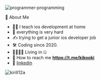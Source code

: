 ![programmer-programming](https://user-images.githubusercontent.com/45273279/168445585-ce15b33e-f945-4919-9f0a-0b95e7f5b26f.gif)


👾  About Me
   - 🧑‍💻  I teach ios development at home
   - 🌱  everything is very hard
   - ✍️  trying to get a junior ios developer job
   - 🛠️  Coding since 2020.
   - 👨‍👩‍👧‍👧  Living in 🤐
   - 💬 How to reach me **https://t.me/kikooki**
   - 💼  [linkedin](https://www.linkedin.com/in/kirill-drozdov-7ba685227/) 
<p><img align="center" src="https://github-readme-streak-stats.herokuapp.com/?user=kirill12a&" alt="kirill12a" /></p>
